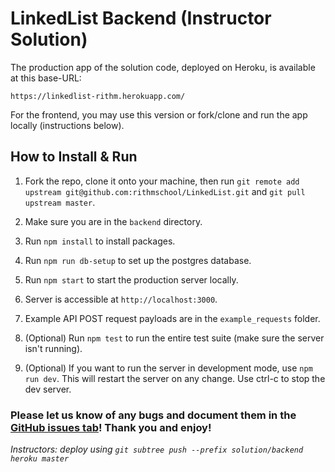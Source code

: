 # LinkedList Backend (Instructor Solution)

The production app of the solution code, deployed on Heroku, is available at this base-URL:

`https://linkedlist-rithm.herokuapp.com/`

For the frontend, you may use this version or fork/clone and run the app locally (instructions below).

## How to Install & Run

1.  Fork the repo, clone it onto your machine, then run `git remote add upstream git@github.com:rithmschool/LinkedList.git` and `git pull upstream master`.

1.  Make sure you are in the `backend` directory.

1.  Run `npm install` to install packages.

1.  Run `npm run db-setup` to set up the postgres database.

1.  Run `npm start` to start the production server locally.

1.  Server is accessible at `http://localhost:3000`.

1.  Example API POST request payloads are in the `example_requests` folder.

1.  (Optional) Run `npm test` to run the entire test suite (make sure the server isn't running).

1.  (Optional) If you want to run the server in development mode, use `npm run dev`. This will restart the server on any change. Use ctrl-c to stop the dev server.

### Please let us know of any bugs and document them in the [GitHub issues tab](https://github.com/rithmschool/LinkedList/issues)! Thank you and enjoy!

_Instructors: deploy using `git subtree push --prefix solution/backend heroku master`_
